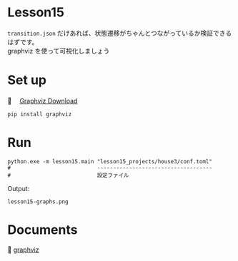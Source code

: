 # Lesson15

`transition.json` だけあれば、状態遷移がちゃんとつながっているか検証できるはずです。  
graphviz を使って可視化しましょう  

# Set up

📖 　[Graphviz Download](https://graphviz.org/download/)

```shell
pip install graphviz
```

# Run

```shell
python.exe -m lesson15.main "lesson15_projects/house3/conf.toml"
#                           ------------------------------------
#                           設定ファイル
```

Output:  

`lesson15-graphs.png`  

# Documents

📖 [graphviz](https://graphviz.readthedocs.io/en/stable/index.html)  
